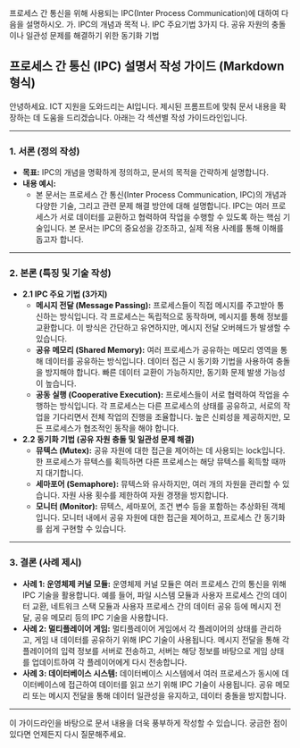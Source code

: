 프로세스 간 통신을 위해 사용되는 IPC(Inter Process Communication)에 대하여 다음을 설명하시오. 
가. IPC의 개념과 목적 
나. IPC 주요기법 3가지 
다. 공유 자원의 충돌이나 일관성 문제를 해결하기 위한 동기화 기법

## 프로세스 간 통신 (IPC) 설명서 작성 가이드 (Markdown 형식)

안녕하세요. ICT 지원을 도와드리는 AI입니다. 제시된 프롬프트에 맞춰 문서 내용을 확장하는 데 도움을 드리겠습니다. 아래는 각 섹션별 작성 가이드라인입니다.

---

### 1. 서론 (정의 작성)

*   **목표:** IPC의 개념을 명확하게 정의하고, 문서의 목적을 간략하게 설명합니다.
*   **내용 예시:**
    *   본 문서는 프로세스 간 통신(Inter Process Communication, IPC)의 개념과 다양한 기술, 그리고 관련 문제 해결 방안에 대해 설명합니다. IPC는 여러 프로세스가 서로 데이터를 교환하고 협력하여 작업을 수행할 수 있도록 하는 핵심 기술입니다.  본 문서는 IPC의 중요성을 강조하고, 실제 적용 사례를 통해 이해를 돕고자 합니다.

---

### 2. 본론 (특징 및 기술 작성)

*   **2.1 IPC 주요 기법 (3가지)**
    *   **메시지 전달 (Message Passing):** 프로세스들이 직접 메시지를 주고받아 통신하는 방식입니다.  각 프로세스는 독립적으로 동작하며, 메시지를 통해 정보를 교환합니다.  이 방식은 간단하고 유연하지만, 메시지 전달 오버헤드가 발생할 수 있습니다.
    *   **공유 메모리 (Shared Memory):** 여러 프로세스가 공유하는 메모리 영역을 통해 데이터를 공유하는 방식입니다.  데이터 접근 시 동기화 기법을 사용하여 충돌을 방지해야 합니다.  빠른 데이터 교환이 가능하지만, 동기화 문제 발생 가능성이 높습니다.
    *   **공동 실행 (Cooperative Execution):** 프로세스들이 서로 협력하여 작업을 수행하는 방식입니다.  각 프로세스는 다른 프로세스의 상태를 공유하고, 서로의 작업을 기다리면서 전체 작업의 진행을 조율합니다.  높은 신뢰성을 제공하지만, 모든 프로세스가 협조적인 동작을 해야 합니다.
*   **2.2 동기화 기법 (공유 자원 충돌 및 일관성 문제 해결)**
    *   **뮤텍스 (Mutex):**  공유 자원에 대한 접근을 제어하는 데 사용되는 lock입니다.  한 프로세스가 뮤텍스를 획득하면 다른 프로세스는 해당 뮤텍스를 획득할 때까지 대기합니다.
    *   **세마포어 (Semaphore):**  뮤텍스와 유사하지만, 여러 개의 자원을 관리할 수 있습니다.  자원 사용 횟수를 제한하여 자원 경쟁을 방지합니다.
    *   **모니터 (Monitor):**  뮤텍스, 세마포어, 조건 변수 등을 포함하는 추상화된 객체입니다.  모니터 내에서 공유 자원에 대한 접근을 제어하고, 프로세스 간 동기화를 쉽게 구현할 수 있습니다.

---

### 3. 결론 (사례 제시)

*   **사례 1: 운영체제 커널 모듈:** 운영체제 커널 모듈은 여러 프로세스 간의 통신을 위해 IPC 기술을 활용합니다. 예를 들어, 파일 시스템 모듈과 사용자 프로세스 간의 데이터 교환, 네트워크 스택 모듈과 사용자 프로세스 간의 데이터 공유 등에 메시지 전달, 공유 메모리 등의 IPC 기술을 사용합니다.
*   **사례 2: 멀티플레이어 게임:** 멀티플레이어 게임에서 각 플레이어의 상태를 관리하고, 게임 내 데이터를 공유하기 위해 IPC 기술이 사용됩니다.  메시지 전달을 통해 각 플레이어의 입력 정보를 서버로 전송하고, 서버는 해당 정보를 바탕으로 게임 상태를 업데이트하여 각 플레이어에게 다시 전송합니다.
*   **사례 3: 데이터베이스 시스템:** 데이터베이스 시스템에서 여러 프로세스가 동시에 데이터베이스에 접근하여 데이터를 읽고 쓰기 위해 IPC 기술이 사용됩니다.  공유 메모리 또는 메시지 전달을 통해 데이터 일관성을 유지하고, 데이터 충돌을 방지합니다.

---

이 가이드라인을 바탕으로 문서 내용을 더욱 풍부하게 작성할 수 있습니다.  궁금한 점이 있다면 언제든지 다시 질문해주세요.
